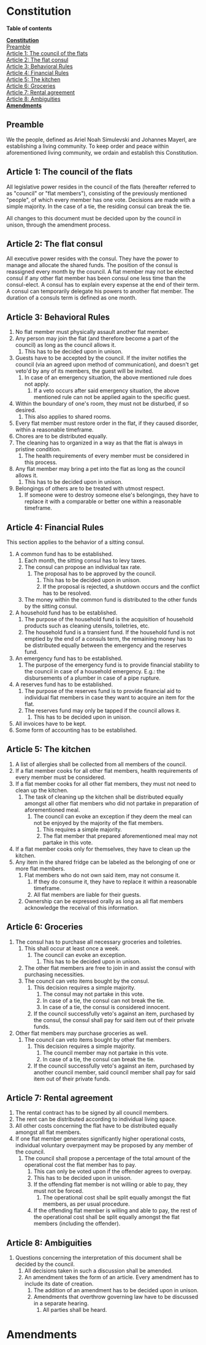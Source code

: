 # Constitution

**Table of contents**

[**Constitution**](#constitution)
<br>
[Preamble](#preamble)
<br>
[Article 1: The council of the flats](#article-1-the-council-of-the-flats)
<br>
[Article 2: The flat consul](#article-2-the-flat-consul)
<br>
[Article 3: Behavioral Rules](#article-3-behavioral-rules)
<br>
[Article 4: Financial Rules](#article-4-financial-rules)
<br>
[Article 5: The kitchen](#article-5-the-kitchen)
<br>
[Article 6: Groceries](#article-6-groceries)
<br>
[Article 7: Rental agreement](#article-7-rental-agreement)
<br>
[Article 8: Ambiguities](#article-8-ambiguities)
<br>
[**Amendments**](#amendments)

## Preamble

We the people, defined as Ariel Noah Simulevski and Johannes Mayerl, are establishing a living community. To keep order and peace within aforementioned living community, we ordain and establish this Constitution.

## Article 1: The council of the flats

All legislative power resides in the council of the flats (hereafter referred to as "council" or "flat members"), consisting of the previously mentioned "people", of which every member has one vote. Decisions are made with a simple majority. In the case of a tie, the residing consul can break the tie.

All changes to this document must be decided upon by the council in unison, through the amendment process.

## Article 2: The flat consul

All executive power resides with the consul. They have the power to manage and allocate the shared funds. The position of the consul is reassigned every month by the council. A flat member may not be elected consul if any other flat member has been consul one less time than the consul-elect. A consul has to explain every expense at the end of their term. A consul can temporarily delegate his powers to another flat member. The duration of a consuls term is defined as one month.

## Article 3: Behavioral Rules

1. No flat member must physically assault another flat member.
2. Any person may join the flat (and therefore become a part of the council) as long as the council allows it.
   1. This has to be decided upon in unison.
3. Guests have to be accepted by the council. If the inviter notifies the council (via an agreed upon method of communication), and doesn't get veto'd by any of its members, the guest will be invited.
   1. In case of an emergency situation, the above mentioned rule does not apply.
      1. If a veto occurs after said emergency situation, the above mentioned rule can not be applied again to the specific guest.
4. Within the boundary of one's room, they must not be disturbed, if so desired.
   1. This also applies to shared rooms.
5. Every flat member must restore order in the flat, if they caused disorder, within a reasonable timeframe.
6. Chores are to be distributed equally.
7. The cleaning has to organized in a way as that the flat is always in pristine condition.
   1. The health requirements of every member must be considered in this process.
8. Any flat member may bring a pet into the flat as long as the council allows it.
   1. This has to be decided upon in unison.
9. Belongings of others are to be treated with utmost respect.
   1. If someone were to destroy someone else's belongings, they have to replace it with a comparable or better one within a reasonable timeframe.

## Article 4: Financial Rules

This section applies to the behavior of a sitting consul.

1. A common fund has to be established.
   1. Each month, the sitting consul has to levy taxes.
   2. The consul can propose an individual tax rate.
      1. The proposal has to be approved by the council.
         1. This has to be decided upon in unison.
         2. If the proposal is rejected, a shutdown occurs and the conflict has to be resolved.
   3. The money within the common fund is distributed to the other funds by the sitting consul.
2. A household fund has to be established.
   1. The purpose of the household fund is the acquisition of household products such as cleaning utensils, toiletries, etc.
   2. The household fund is a transient fund. If the household fund is not emptied by the end of a consuls term, the remaining money has to be distributed equally between the emergency and the reserves fund.
3. An emergency fund has to be established.
   1. The purpose of the emergency fund is to provide financial stability to the council in case of a household emergency. E.g.: the disbursements of a plumber in case of a pipe rupture.
4. A reserves fund has to be established.
   1. The purpose of the reserves fund is to provide financial aid to individual flat members in case they want to acquire an item for the flat.
   2. The reserves fund may only be tapped if the council allows it.
      1. This has to be decided upon in unison.
5. All invoices have to be kept.
6. Some form of accounting has to be established.

## Article 5: The kitchen

1. A list of allergies shall be collected from all members of the council.
2. If a flat member cooks for all other flat members, health requirements of every member must be considered.
3. If a flat member cooks for all other flat members, they must not need to clean up the kitchen.
   1. The task of cleaning up the kitchen shall be distributed equally amongst all other flat members who did not partake in preparation of aforementioned meal.
      1. The council can evoke an exception if they deem the meal can not be enjoyed by the majority of the flat members.
         1. This requires a simple majority.
         2. The flat member that prepared aforementioned meal may not partake in this vote.
4. If a flat member cooks only for themselves, they have to clean up the kitchen.
5. Any item in the shared fridge can be labeled as the belonging of one or more flat members.
   1. Flat members who do not own said item, may not consume it.
      1. If they do consume it, they have to replace it within a reasonable timeframe.
      2. All flat members are liable for their guests.
   2. Ownership can be expressed orally as long as all flat members acknowledge the receival of this information.

## Article 6: Groceries 

1. The consul has to purchase all necessary groceries and toiletries.
   1. This shall occur at least once a week.
      1. The council can evoke an exception.
         1. This has to be decided upon in unison.
   2. The other flat members are free to join in and assist the consul with purchasing necessities.
   3. The council can veto items bought by the consul.
      1. This decision requires a simple majority.
         1. The consul may not partake in this vote.
         2. In case of a tie, the consul can not break the tie.
         3. In case of a tie, the consul is considered innocent.
      2. If the council successfully veto's against an item, purchased by the consul, the consul shall pay for said item out of their private funds.
2. Other flat members may purchase groceries as well.
   1. The council can veto items bought by other flat members.
      1. This decision requires a simple majority.
         1. The council member may not partake in this vote.
         2. In case of a tie, the consul can break the tie.
      2. If the council successfully veto's against an item, purchased by another council member, said council member shall pay for said item out of their private funds.

## Article 7: Rental agreement

1. The rental contract has to be signed by all council members.
2. The rent can be distributed according to individual living space.
3. All other costs concerning the flat have to be distributed equally amongst all flat members.
4. If one flat member generates significantly higher operational costs, individual voluntary overpayment may be proposed by any member of the council.
   1. The council shall propose a percentage of the total amount of the operational cost the flat member has to pay.
      1. This can only be voted upon if the offender agrees to overpay.
      2. This has to be decided upon in unison.
      3. If the offending flat member is not willing or able to pay, they must not be forced.
         1. The operational cost shall be split equally amongst the flat members, as per usual procedure.
      4. If the offending flat member is willing and able to pay, the rest of the operational cost shall be split equally amongst the flat members (including the offender).

## Article 8: Ambiguities

1. Questions concerning the interpretation of this document shall be decided by the council. 
   1. All decisions taken in such a discussion shall be amended. 
   2. An amendment takes the form of an article. Every amendment has to include its date of creation. 
      1. The addition of an amendment has to be decided upon in unison.
      2. Amendments that overthrow governing law have to be discussed in a separate hearing.
          1. All parties shall be heard.

# Amendments
